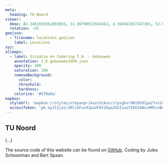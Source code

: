 ```yaml
---
meta:
  heading: TU Noord
viewer:
  bbox: [4.3461665562803065, 51.98790922504262, 4.384563857347301, 52.02150490256568]
  rotation: -65
geojson:
  - filename: locations.geojson
    label: Locations
xyz:
allmaps:
  - label: Situatie en Codering T.H. - Gebouwen
    annotation: t.h.gebouwen1959.json
    opacity: 100
    saturation: 100
    removeBackground:
      color:
      threshold:
      hardness:
    colorize: '#570a0a'
mapbox:
  styleUrl: 'mapbox://styles/stepanprikazchikov/clpsghvr9018501pa27v12ec4'
  accessToken: 'pk.eyJ1Ijoic3RlcGFucHJpa2F6Y2hpa292IiwiYSI6ImNscHM5cnBmYTAxcTgybG9wOGJjdHFxMm0ifQ.TlPDvJzXm4QydfisdMdWeQ'
---
```


## TU Noord

(...)

The source code of this website can be found on [GitHub](https://github.com/theberlage/city-atlas-app). Coding by Jules Schoonman and Bert Spaan.
